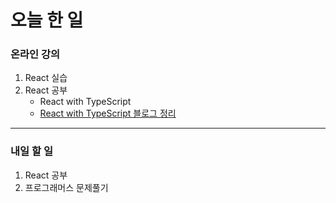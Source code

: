 # 오늘 한 일

### 온라인 강의

1. React 실습
1. React 공부
   - React with TypeScript
   - [React with TypeScript 블로그 정리](https://dkfma6033.tistory.com/148)

---

### 내일 할 일

1. React 공부
1. 프로그래머스 문제풀기
